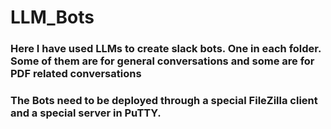# LLM_Bots

### Here I have used LLMs to create slack bots. One in each folder. Some of them are for general conversations and some are for PDF related conversations

### The Bots need to be deployed through a special FileZilla client and a special server in PuTTY.
